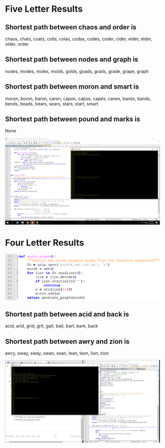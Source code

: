 # Five Letter Results

Shortest path between chaos and order is
-
chaos,
chats,
coats,
colts,
colas,
codas,
codes,
coder,
cider,
eider,
elder,
older,
order


Shortest path between nodes and graph is
-
nodes,
modes,
moles,
molds,
golds,
goads,
grads,
grade,
grape,
graph


Shortest path between moron and smart is
-
moron,
boron,
baron,
caron,
capon,
capos,
capes,
canes,
banes,
bands,
bends,
beads,
bears,
sears,
stars,
start,
smart


Shortest path between pound and marks is
-
None


![image](length5.jpg)




# Four Letter Results

![image](4wordcode.PNG)


Shortest path between acid and back is
-
acid,
arid,
grid,
grit,
gait,
bait,
bart,
bark,
back


Shortest path between awry and zion is
-
awry,
away,
sway,
swan,
sean,
lean,
leon,
lion,
zion



![image](length4.JPG)




